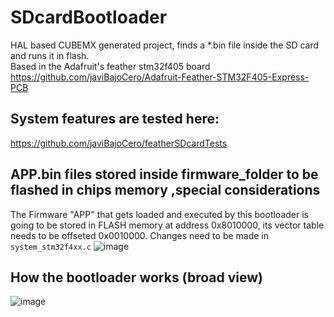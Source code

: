 # SDcardBootloader
HAL based CUBEMX generated project, finds a *.bin file inside the SD card and runs it in flash.    
Based in the Adafruit's feather stm32f405 board  https://github.com/javiBajoCero/Adafruit-Feather-STM32F405-Express-PCB  

## System features are tested here:    
https://github.com/javiBajoCero/featherSDcardTests




## APP.bin files stored inside firmware_folder to be flashed in chips memory ,special considerations
The Firmware "APP" that gets loaded and executed by this bootloader is going to be stored in FLASH memory at address 0x8010000, its vector table needs to be offseted 0x0010000.
Changes need to be made in `system_stm32f4xx.c`
![image](https://user-images.githubusercontent.com/25673527/232601442-1b48b112-e407-4a26-9c20-8e958c538a95.png)

## How the bootloader works (broad view)
![image](https://user-images.githubusercontent.com/25673527/232600822-11da3f84-657a-4a74-abf6-07e3e30ebd21.png)

